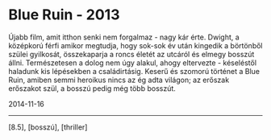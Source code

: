 # Blue Ruin - 2013

Újabb film, amit itthon senki nem forgalmaz - nagy kár érte. Dwight, a középkorú férfi amikor megtudja, hogy sok-sok év után kingedik a börtönből szülei gyilkosát, összekaparja a roncs életét az utcáról és elmegy bosszút állni. Természetesen a dolog nem úgy alakul, ahogy eltervezte - késeléstől haladunk kis lépésekben a családirtásig. Keserű és szomorú történet a Blue Ruin, amiben semmi heroikus nincs az ég adta világon; az erőszak erőszakot szül, a bosszú pedig még több bosszút.

2014-11-16 

----

[8.5], [bosszú], [thriller]